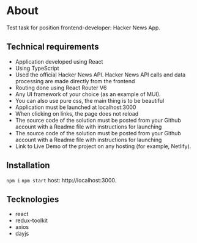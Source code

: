 # About

Test task for position frontend-developer: Hacker News App.

## Technical requirements

- Application developed using React
- Using TypeScript
- Used the official Hacker News API. Hacker News API calls and data processing are made directly from the frontend
- Routing done using React Router V6
- Any UI framework of your choice (as an example of MUI).
- You can also use pure css, the main thing is to be beautiful
- Application must be launched at localhost:3000
- When clicking on links, the page does not reload
- The source code of the solution must be posted from your Github account with a Readme file with instructions for launching
- The source code of the solution must be posted from your Github account with a Readme file with instructions for launching
- Link to Live Demo of the project on any hosting (for example, Netlify).

## Installation

`npm i`
`npm start`
host: http://localhost:3000.

## Tecknologies

- react
- redux-toolkit
- axios
- dayjs
